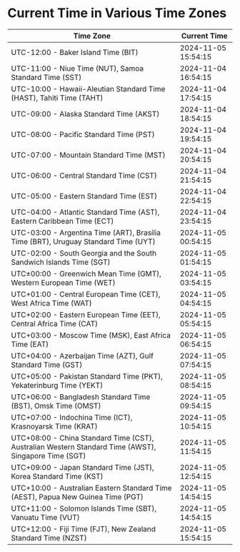# Current Time in Various Time Zones

| Time Zone | Current Time |
|-----------|--------------|
| UTC-12:00 - Baker Island Time (BIT) | 2024-11-05 15:54:15 |
| UTC-11:00 - Niue Time (NUT), Samoa Standard Time (SST) | 2024-11-04 16:54:15 |
| UTC-10:00 - Hawaii-Aleutian Standard Time (HAST), Tahiti Time (TAHT) | 2024-11-04 17:54:15 |
| UTC-09:00 - Alaska Standard Time (AKST) | 2024-11-04 18:54:15 |
| UTC-08:00 - Pacific Standard Time (PST) | 2024-11-04 19:54:15 |
| UTC-07:00 - Mountain Standard Time (MST) | 2024-11-04 20:54:15 |
| UTC-06:00 - Central Standard Time (CST) | 2024-11-04 21:54:15 |
| UTC-05:00 - Eastern Standard Time (EST) | 2024-11-04 22:54:15 |
| UTC-04:00 - Atlantic Standard Time (AST), Eastern Caribbean Time (ECT) | 2024-11-04 23:54:15 |
| UTC-03:00 - Argentina Time (ART), Brasília Time (BRT), Uruguay Standard Time (UYT) | 2024-11-05 00:54:15 |
| UTC-02:00 - South Georgia and the South Sandwich Islands Time (SGT) | 2024-11-05 01:54:15 |
| UTC±00:00 - Greenwich Mean Time (GMT), Western European Time (WET) | 2024-11-05 03:54:15 |
| UTC+01:00 - Central European Time (CET), West Africa Time (WAT) | 2024-11-05 04:54:15 |
| UTC+02:00 - Eastern European Time (EET), Central Africa Time (CAT) | 2024-11-05 05:54:15 |
| UTC+03:00 - Moscow Time (MSK), East Africa Time (EAT) | 2024-11-05 06:54:15 |
| UTC+04:00 - Azerbaijan Time (AZT), Gulf Standard Time (GST) | 2024-11-05 07:54:15 |
| UTC+05:00 - Pakistan Standard Time (PKT), Yekaterinburg Time (YEKT) | 2024-11-05 08:54:15 |
| UTC+06:00 - Bangladesh Standard Time (BST), Omsk Time (OMST) | 2024-11-05 09:54:15 |
| UTC+07:00 - Indochina Time (ICT), Krasnoyarsk Time (KRAT) | 2024-11-05 10:54:15 |
| UTC+08:00 - China Standard Time (CST), Australian Western Standard Time (AWST), Singapore Time (SGT) | 2024-11-05 11:54:15 |
| UTC+09:00 - Japan Standard Time (JST), Korea Standard Time (KST) | 2024-11-05 12:54:15 |
| UTC+10:00 - Australian Eastern Standard Time (AEST), Papua New Guinea Time (PGT) | 2024-11-05 14:54:15 |
| UTC+11:00 - Solomon Islands Time (SBT), Vanuatu Time (VUT) | 2024-11-05 14:54:15 |
| UTC+12:00 - Fiji Time (FJT), New Zealand Standard Time (NZST) | 2024-11-05 15:54:15 |
